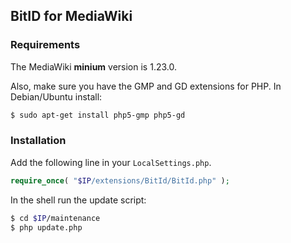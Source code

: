 ## BitID for MediaWiki

### Requirements

The MediaWiki **minium** version is 1.23.0.

Also, make sure you have the GMP and GD extensions for PHP. In Debian/Ubuntu install:

```sh
$ sudo apt-get install php5-gmp php5-gd
```

### Installation

Add the following line in your `LocalSettings.php`.

```php
require_once( "$IP/extensions/BitId/BitId.php" );
```

In the shell run the update script:

```sh
$ cd $IP/maintenance
$ php update.php
```
